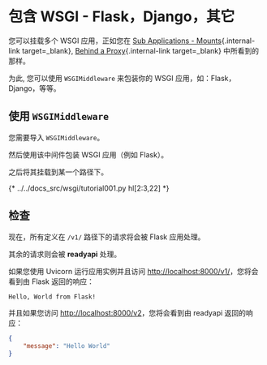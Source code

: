 # 包含 WSGI - Flask，Django，其它

您可以挂载多个 WSGI 应用，正如您在 [Sub Applications - Mounts](sub-applications.md){.internal-link target=_blank}, [Behind a Proxy](behind-a-proxy.md){.internal-link target=_blank} 中所看到的那样。

为此, 您可以使用 `WSGIMiddleware` 来包装你的 WSGI 应用，如：Flask，Django，等等。

## 使用 `WSGIMiddleware`

您需要导入 `WSGIMiddleware`。

然后使用该中间件包装 WSGI 应用（例如 Flask）。

之后将其挂载到某一个路径下。

{* ../../docs_src/wsgi/tutorial001.py hl[2:3,22] *}

## 检查

现在，所有定义在 `/v1/` 路径下的请求将会被 Flask 应用处理。

其余的请求则会被 **readyapi** 处理。

如果您使用 Uvicorn 运行应用实例并且访问 <a href="http://localhost:8000/v1/" class="external-link" target="_blank">http://localhost:8000/v1/</a>，您将会看到由 Flask 返回的响应：

```txt
Hello, World from Flask!
```

并且如果您访问 <a href="http://localhost:8000/v2" class="external-link" target="_blank">http://localhost:8000/v2</a>，您将会看到由 readyapi 返回的响应：

```JSON
{
    "message": "Hello World"
}
```
